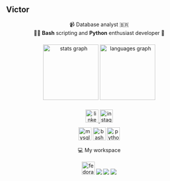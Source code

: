 <h2 align="left">Victor</h2>
<p align="center">
  📹 Database analyst 🇧🇷<br>
  🧑‍💻 <b>Bash</b> scripting and <b>Python</b> enthusiast developer 🐍<br> 
</p>

###

<div align="center">
  <img src="https://github-readme-stats.vercel.app/api?username=victordmarx14&hide_title=false&hide_rank=false&show_icons=true&include_all_commits=true&count_private=true&disable_animations=false&theme=dracula&locale=en&hide_border=false" height="150" alt="stats graph"  />
  <img src="https://github-readme-stats.vercel.app/api/top-langs?username=victordmarx14&locale=en&hide_title=false&layout=compact&card_width=320&langs_count=5&theme=dracula&hide_border=false" height="150" alt="languages graph"  />
</div>

###

<div align="center">
  <a href="https://www.linkedin.com/in/victor-dias-572236278/" target="_blank">
    <img src="https://img.shields.io/static/v1?message=Linkedin&logo=linkedin&label=&color=0077B5&logoColor=white&labelColor=&style=for-the-badge" height="35" alt="linkedin logo"  />
  </a>
  <a href="https://www.instagram.com/victordmarx14" target="_blank">
    <img src="https://img.shields.io/static/v1?message=Instagram&logo=instagram&label=&color=E4405F&logoColor=white&labelColor=&style=for-the-badge" height="35" alt="instagram logo"  />
  </a>
</div>
<div align="center" style="margin-top:10px;">
  <img src="https://img.shields.io/static/v1?message=MySQL&logo=mysql&label=&color=005C84&logoColor=white&labelColor=&style=for-the-badge" height="35" alt="mysql logo"  />
  <img src="https://img.shields.io/static/v1?message=Bash&logo=gnu-bash&label=&color=4EAA25&logoColor=white&labelColor=&style=for-the-badge" height="35" alt="bash logo"  />
  <img src="https://img.shields.io/static/v1?message=Python&logo=python&label=&color=3776AB&logoColor=white&labelColor=&style=for-the-badge" height="35" alt="python logo"  />
</div>
<p align='center'> 💻 My workspace<br/><br/>
  <img src="https://img.shields.io/static/v1?message=Fedora&logo=fedora&label=&color=294172&logoColor=white&labelColor=&style=for-the-badge" height="35" alt="fedora logo"  />
  <img src="https://img.shields.io/badge/AMD-Ryzen%205%204500-%23ED1C24.svg?&style=for-the-badge&logo=amd&logoColor=white" /> 
  <img src="https://img.shields.io/badge/RAM-32GB-%230071C5.svg?&style=for-the-badge&logoColor=white" /> 
  <img src="https://img.shields.io/badge/AMD-RX6800-%23ED1C24.svg?&style=for-the-badge&logo=amd&logoColor=white" />



###
